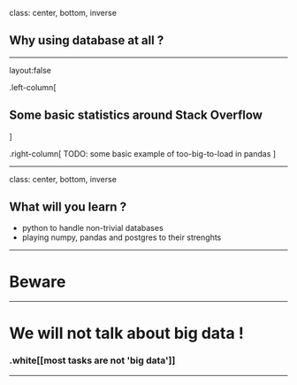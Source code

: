 class: center, bottom, inverse

## Why using database at all ?

<!-- TODO: pic of DB scare -->

---
layout:false

.left-column[
  ## Some basic statistics around Stack Overflow
]

.right-column[
TODO: some basic example of too-big-to-load in pandas
]

---
class: center, bottom, inverse
## What will you learn ?

 - python to handle non-trivial databases
 - playing numpy, pandas and postgres to their strenghts
---
# Beware
---
# We will not talk about big data !

### .white[[most tasks are not 'big data']]
---
